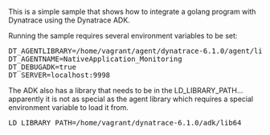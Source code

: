 This is a simple sample that shows how to integrate a golang program
with Dynatrace using the Dynatrace ADK.

Running the sample requires several environment variables to be set:

<pre>
DT_AGENTLIBRARY=/home/vagrant/agent/dynatrace-6.1.0/agent/lib64/libdtagent.so
DT_AGENTNAME=NativeApplication_Monitoring
DT_DEBUGADK=true
DT_SERVER=localhost:9998
</pre>

The ADK also has a library that needs to be in the LD_LIBRARY_PATH... apparently it is not as special as the agent
library which requires a special environment variable to load it from.

<pre>
LD_LIBRARY_PATH=/home/vagrant/dynatrace-6.1.0/adk/lib64
</pre>

